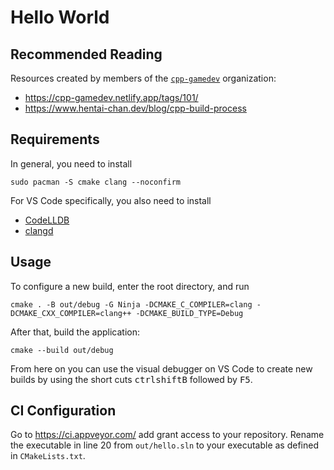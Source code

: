 # Hello World

## Recommended Reading

Resources created by members of the [`cpp-gamedev`](https://github.com/cpp-gamedev)
organization:

- <https://cpp-gamedev.netlify.app/tags/101/>
- <https://www.hentai-chan.dev/blog/cpp-build-process>

## Requirements

In general, you need to install

```cli
sudo pacman -S cmake clang --noconfirm
```

For VS Code specifically, you also need to install

- [CodeLLDB](https://open-vsx.org/extension/vadimcn/vscode-lldb)
- [clangd](https://open-vsx.org/extension/llvm-vs-code-extensions/vscode-clangd)

## Usage

To configure a new build, enter the root directory, and run

```cli
cmake . -B out/debug -G Ninja -DCMAKE_C_COMPILER=clang -DCMAKE_CXX_COMPILER=clang++ -DCMAKE_BUILD_TYPE=Debug
```

After that, build the application:

```cli
cmake --build out/debug
```

From here on you can use the visual debugger on VS Code to create new builds
by using the short cuts <kbd>ctrl</kbd><kbd>shift</kbd><kbd>B</kbd> followed
by <kbd>F5</kbd>.

## CI Configuration

Go to <https://ci.appveyor.com/> add grant access to your repository. Rename the
executable in line 20 from `out/hello.sln` to your executable as defined in
`CMakeLists.txt`.
